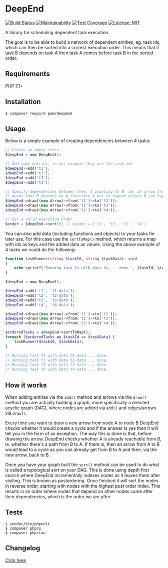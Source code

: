 # DeepEnd

[![Build Status](https://travis-ci.org/pwm/deepend.svg?branch=master)](https://travis-ci.org/pwm/deepend)
[![Maintainability](https://api.codeclimate.com/v1/badges/5f290f7ca04ac4f032e1/maintainability)](https://codeclimate.com/github/pwm/deepend/maintainability)
[![Test Coverage](https://api.codeclimate.com/v1/badges/5f290f7ca04ac4f032e1/test_coverage)](https://codeclimate.com/github/pwm/deepend/test_coverage)
[![License: MIT](https://img.shields.io/badge/License-MIT-yellow.svg)](https://opensource.org/licenses/MIT)

A library for scheduling dependent task execution.

The goal is to be able to build a network of dependent entities, eg. task ids, which can then be sorted into a correct execution order. This means that if task B depends on task A then task A comes before task B in the sorted order.

## Requirements

PHP 7.1+

## Installation

    $ composer require pwm/deepend

## Usage

Below is a simple example of creating dependencies between 4 tasks:

```php
// Create an empty store
$deepEnd = new DeepEnd();

// Add some entries, in our example they are the task ids
$deepEnd->add('t1');
$deepEnd->add('t2');
$deepEnd->add('t3');
$deepEnd->add('t4');

// Specify dependencies between them. A pointing to B, ie. an arrow from A to B,
// means that B depends on A therefore A has to happen before B can happen.
$deepEnd->draw((new Arrow)->from('t1')->to('t2'));
$deepEnd->draw((new Arrow)->from('t1')->to('t3'));
$deepEnd->draw((new Arrow)->from('t2')->to('t4'));

// Get a valid execution order
$order = $deepEnd->sort(); // $order = ['t1', 't3', 't2', 't4']
```

You can also add data (including functions and objects) to your tasks for later use. For this case use the `sortToMap()` method, which returns a map with ids as keys and the added data as values. Using the above example of 4 tasks we could do the following:

```php
function taskRunner(string $taskId, string $taskData): void
{
    echo sprintf('Running task %s with data %s ... done.', $taskId, $taskData) . PHP_EOL;
}

$deepEnd = new DeepEnd();

$deepEnd->add('t1', 't1-data');
$deepEnd->add('t2', 't2-data');
$deepEnd->add('t3', 't3-data');
$deepEnd->add('t4', 't4-data');

$deepEnd->draw((new Arrow)->from('t1')->to('t2'));
$deepEnd->draw((new Arrow)->from('t1')->to('t3'));
$deepEnd->draw((new Arrow)->from('t2')->to('t4'));

$orderedTasks = $deepEnd->sortToMap();
foreach ($orderedTasks as $taskId => $taskData) {
    taskRunner($taskId, $taskData);
}

// Running task t1 with data t1-data ... done.
// Running task t3 with data t3-data ... done.
// Running task t2 with data t2-data ... done.
// Running task t4 with data t4-data ... done.
```

## How it works

When adding entries via the `add()` method and arrows via the `draw()` method you are actually building a graph, more specifically a directed acyclic graph (DAG), where nodes are added via `add()` and edges/arrows via `draw()`.

Every time you want to draw a new arrow from node A to node B DeepEnd checks whether it would create a cycle and if the answer is yes then it will tell you in the form of an exception. The way this is done is that, before drawing the arrow, DeepEnd checks whether A is already reachable from B, ie. whether there's a path from B to A. If there is, then an arrow from A to B would lead to a cycle as you can already get from B to A and then, via the new arrow, back to B.

Once you have your graph built the `sort()` method can be used to do what is called a topological sort on your DAG. This is done using depth first search where DeepEnd incrementally indexes nodes as it leaves them after visiting. This is known as postordering. Once finished it will sort the nodes in reverse order, starting with nodes with the highest post order index. This results in an order where nodes that depend on other nodes come after their dependencies, which is the order we are after.

## Tests

	$ vendor/bin/phpunit
	$ composer phpcs
	$ composer phpstan

## Changelog

[Click here](changelog.md)
